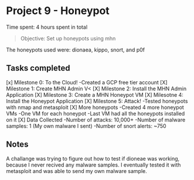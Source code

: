 # Project 9 - Honeypot

Time spent: 4 hours spent in total

> Objective: Set up honeypots using mhn

The honeypots used were:
dionaea, kippo, snort, and p0f

## Tasks completed
[x] Milestone 0: To the Cloud!
  -Created a GCP free tier account
[X] Milestone 1: Create MHN Admin V<
[X] Milestone 2: Install the MHN Admin Application
[X] Milestone 3: Create a MHN Honeypot VM
[X] Milesotne 4: Install the Honeypot Application
[X] Milestone 5: Attack!
  -Tested honeypots with nmap and metasploit
[X] More honeypots
  -Created 4 more honeypot VMs
  -One VM for each honeypot
  -Last VM had all the honeypots installed on it
[X] Data Collected
  -Number of attacks: 10,000+
  -Number of malware samples: 1 (My own malware I sent)
  -Number of snort alerts: ~750

## Notes

A challange was trying to figure out how to test if dioneae was working, because I never recived any malware samples. I eventually tested it with metasploit and was able to send my own malware sample.

